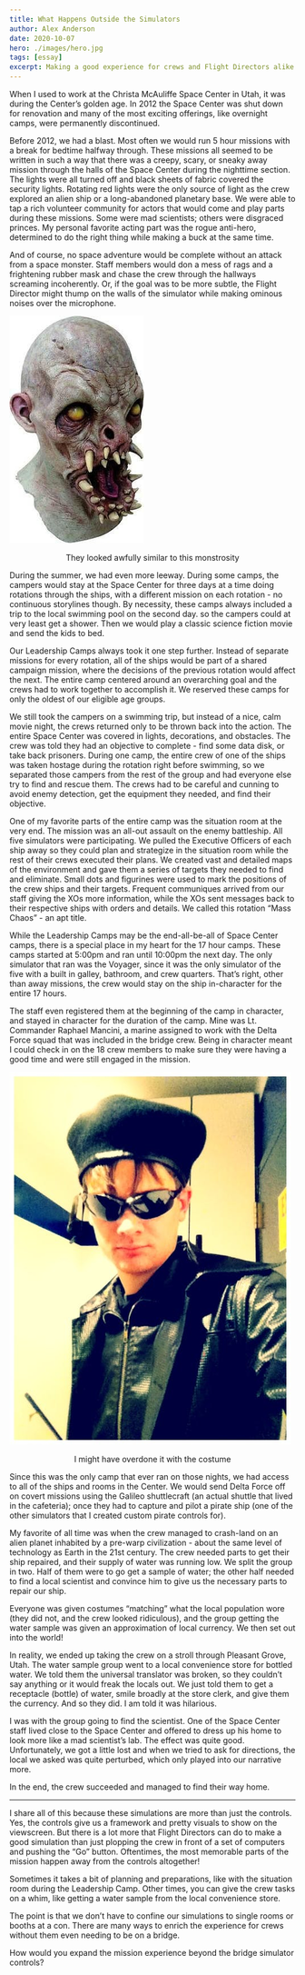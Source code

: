 ```yaml
---
title: What Happens Outside the Simulators
author: Alex Anderson
date: 2020-10-07
hero: ./images/hero.jpg
tags: [essay]
excerpt: Making a good experience for crews and Flight Directors alike takes more than just fancy spaceship simulator controls.
---
```


When I used to work at the Christa McAuliffe Space Center in Utah, it was during the Center’s golden age. In 2012 the Space Center was shut down for renovation and many of the most exciting offerings, like overnight camps, were permanently discontinued.

Before 2012, we had a blast. Most often we would run 5 hour missions with a break for bedtime halfway through. These missions all seemed to be written in such a way that there was a creepy, scary, or sneaky away mission through the halls of the Space Center during the nighttime section. The lights were all turned off and black sheets of fabric covered the security lights. Rotating red lights were the only source of light as the crew explored an alien ship or a long-abandoned planetary base.
We were able to tap a rich volunteer community for actors that would come and play parts during these missions. Some were mad scientists; others were disgraced princes. My personal favorite acting part was the rogue anti-hero, determined to do the right thing while making a buck at the same time.

And of course, no space adventure would be complete without an attack from a space monster. Staff members would don a mess of rags and a frightening rubber mask and chase the crew through the hallways screaming incoherently. Or, if the goal was to be more subtle, the Flight Director might thump on the walls of the simulator while making ominous noises over the microphone.

![Gelf](images/gelf.jpeg)

<p style="text-align:center;">They looked awfully similar to this monstrosity</p>

During the summer, we had even more leeway. During some camps, the campers would stay at the Space Center for three days at a time doing rotations through the ships, with a different mission on each rotation - no continuous storylines though. By necessity, these camps always included a trip to the local swimming pool on the second day. so the campers could at very least get a shower. Then we would play a classic science fiction movie and send the kids to bed.

Our Leadership Camps always took it one step further. Instead of separate missions for every rotation, all of the ships would be part of a shared campaign mission, where the decisions of the previous rotation would affect the next. The entire camp centered around an overarching goal and the crews had to work together to accomplish it. We reserved these camps for only the oldest of our eligible age groups.

We still took the campers on a swimming trip, but instead of a nice, calm movie night, the crews returned only to be thrown back into the action. The entire Space Center was covered in lights, decorations, and obstacles. The crew was told they had an objective to complete - find some data disk, or take back prisoners. During one camp, the entire crew of one of the ships was taken hostage during the rotation right before swimming, so we separated those campers from the rest of the group and had everyone else try to find and rescue them. The crews had to be careful and cunning to avoid enemy detection, get the equipment they needed, and find their objective.

One of my favorite parts of the entire camp was the situation room at the very end. The mission was an all-out assault on the enemy battleship. All five simulators were participating. We pulled the Executive Officers of each ship away so they could plan and strategize in the situation room while the rest of their crews executed their plans. We created vast and detailed maps of the environment and gave them a series of targets they needed to find and eliminate. Small dots and figurines were used to mark the positions of the crew ships and their targets. Frequent communiques arrived from our staff giving the XOs more information, while the XOs sent messages back to their respective ships with orders and details. We called this rotation “Mass Chaos” - an apt title.

While the Leadership Camps may be the end-all-be-all of Space Center camps, there is a special place in my heart for the 17 hour camps. These camps started at 5:00pm and ran until 10:00pm the next day. The only simulator that ran was the Voyager, since it was the only simulator of the five with a built in galley, bathroom, and crew quarters. That’s right, other than away missions, the crew would stay on the ship in-character for the entire 17 hours.

The staff even registered them at the beginning of the camp in character, and stayed in character for the duration of the camp. Mine was Lt. Commander Raphael Mancini, a marine assigned to work with the Delta Force squad that was included in the bridge crew. Being in character meant I could check in on the 18 crew members to make sure they were having a good time and were still engaged in the mission.

![Raphael](images/raphael.jpeg)

<p style="text-align:center;">I might have overdone it with the costume</p>

Since this was the only camp that ever ran on those nights, we had access to all of the ships and rooms in the Center. We would send Delta Force off on covert missions using the Galileo shuttlecraft (an actual shuttle that lived in the cafeteria); once they had to capture and pilot a pirate ship (one of the other simulators that I created custom pirate controls for).

My favorite of all time was when the crew managed to crash-land on an alien planet inhabited by a pre-warp civilization - about the same level of technology as Earth in the 21st century. The crew needed parts to get their ship repaired, and their supply of water was running low. We split the group in two. Half of them were to go get a sample of water; the other half needed to find a local scientist and convince him to give us the necessary parts to repair our ship.

Everyone was given costumes “matching” what the local population wore (they did not, and the crew looked ridiculous), and the group getting the water sample was given an approximation of local currency. We then set out into the world!

In reality, we ended up taking the crew on a stroll through Pleasant Grove, Utah. The water sample group went to a local convenience store for bottled water. We told them the universal translator was broken, so they couldn’t say anything or it would freak the locals out. We just told them to get a receptacle (bottle) of water, smile broadly at the store clerk, and give them the currency. And so they did. I am told it was hilarious.

I was with the group going to find the scientist. One of the Space Center staff lived close to the Space Center and offered to dress up his home to look more like a mad scientist’s lab. The effect was quite good. Unfortunately, we got a little lost and when we tried to ask for directions, the local we asked was quite perturbed, which only played into our narrative more.

In the end, the crew succeeded and managed to find their way home.

---

I share all of this because these simulations are more than just the controls. Yes, the controls give us a framework and pretty visuals to show on the viewscreen. But there is a lot more that Flight Directors can do to make a good simulation than just plopping the crew in front of a set of computers and pushing the “Go” button. Oftentimes, the most memorable parts of the mission happen away from the controls altogether!

Sometimes it takes a bit of planning and preparations, like with the situation room during the Leadership Camp. Other times, you can give the crew tasks on a whim, like getting a water sample from the local convenience store.

The point is that we don’t have to confine our simulations to single rooms or booths at a con. There are many ways to enrich the experience for crews without them even needing to be on a bridge.

How would you expand the mission experience beyond the bridge simulator controls?
